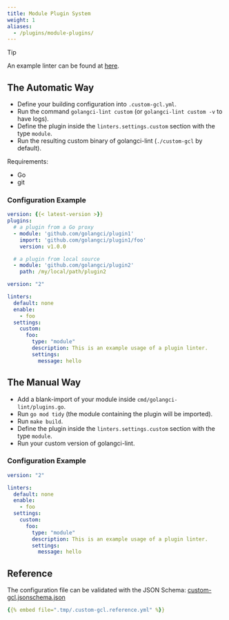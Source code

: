 ```yaml
---
title: Module Plugin System
weight: 1
aliases:
  - /plugins/module-plugins/
---
```


> [!TIP]
> An example linter can be found at [here](https://github.com/golangci/example-plugin-module-linter).

## The Automatic Way

- Define your building configuration into `.custom-gcl.yml`.
- Run the command `golangci-lint custom` (or `golangci-lint custom -v` to have logs).
- Define the plugin inside the `linters.settings.custom` section with the type `module`.
- Run the resulting custom binary of golangci-lint (`./custom-gcl` by default).

Requirements:
- Go
- git

### Configuration Example

```yaml {filename=".custom-gcl.yml"}
version: {{< latest-version >}}
plugins:
  # a plugin from a Go proxy
  - module: 'github.com/golangci/plugin1'
    import: 'github.com/golangci/plugin1/foo'
    version: v1.0.0

  # a plugin from local source
  - module: 'github.com/golangci/plugin2'
    path: /my/local/path/plugin2
```

```yaml {filename=".golangci.yml"}
version: "2"

linters:
  default: none
  enable:
    - foo
  settings:
    custom:
      foo:
        type: "module"
        description: This is an example usage of a plugin linter.
        settings:
          message: hello
```

## The Manual Way

- Add a blank-import of your module inside `cmd/golangci-lint/plugins.go`.
- Run `go mod tidy` (the module containing the plugin will be imported).
- Run `make build`.
- Define the plugin inside the `linters.settings.custom` section with the type `module`.
- Run your custom version of golangci-lint.

### Configuration Example

```yaml {filename=".golangci.yml"}
version: "2"

linters:
  default: none
  enable:
    - foo
  settings:
    custom:
      foo:
        type: "module"
        description: This is an example usage of a plugin linter.
        settings:
          message: hello
```

## Reference

The configuration file can be validated with the JSON Schema: [custom-gcl.jsonschema.json](https://golangci-lint.run/jsonschema/custom-gcl.jsonschema.json)

```yml {filename=".custom-gcl.yml"}
{{% embed file=".tmp/.custom-gcl.reference.yml" %}}
```
